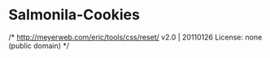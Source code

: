 # Salmonila-Cookies

/* http://meyerweb.com/eric/tools/css/reset/ 
   v2.0 | 20110126
   License: none (public domain)
*/